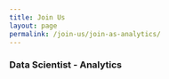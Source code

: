 ```yaml
---
title: Join Us
layout: page
permalink: /join-us/join-as-analytics/
---
```

<meta name="viewport" content="width=device-width, initial-scale=1">
<style>
#hp  {
float: left;    
 margin: 0 15px 0 0;
}
img {
  border: 2px solid #555;
}

p {
  font-family: 'Source Sans Pro', sans-serif;
  font-size: 15px;
  font-weight: normal;
}

h4 {
  font-family: 'Source Sans Pro', sans-serif;
  font-size: 15px;
  font-weight: normal;
}

body {
background-color: rgb(241,236,238);
background-color: radial-gradient(circle, rgba(241,236,238,1) 0%, rgba(97,124,196,1) 75%);
}
</style>


<p><h3>Data Scientist - Analytics</h3></p>
